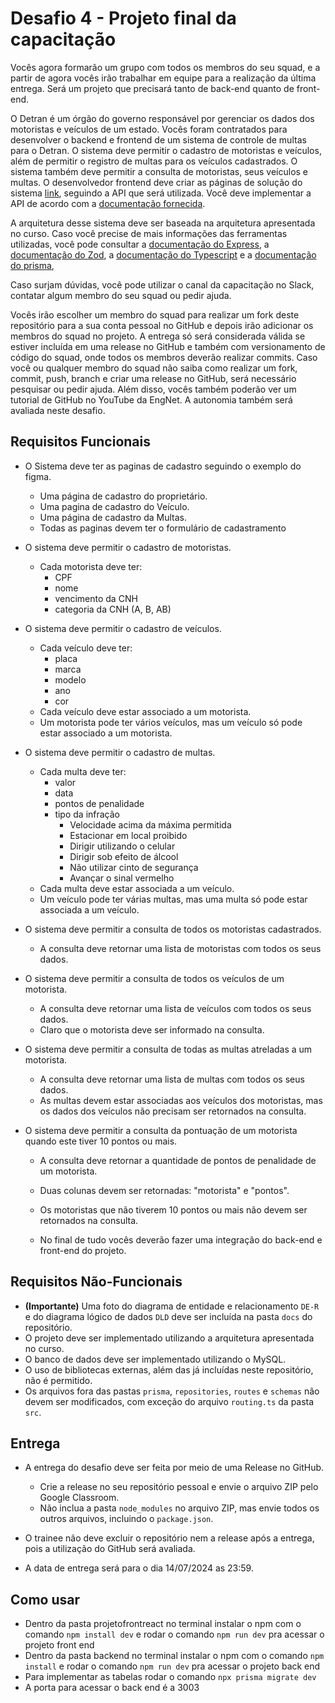 # Desafio 4 - Projeto final da capacitação

Vocês agora formarão um grupo com todos os membros do seu squad, e a partir de agora vocês irão trabalhar em equipe para a realização da última entrega. Será um projeto que precisará tanto de back-end quanto de front-end.

O Detran é um órgão do governo responsável por gerenciar os dados dos motoristas e veículos de um estado. Vocês foram contratados para desenvolver o backend e frontend de um sistema de controle de multas para o Detran. O sistema deve permitir o cadastro de motoristas e veículos, além de permitir o registro de multas para os veículos cadastrados. O sistema também deve permitir a consulta de motoristas, seus veículos e multas. O desenvolvedor frontend deve criar as páginas de solução do sistema [link](https://www.figma.com/design/x9Ps7EXhCDrlZ6iTm1wlfx/detran?node-id=0-1&m=dev), seguindo a API que será utilizada. Você deve implementar a API de acordo com a [documentação fornecida](./assets/documentação-api.md).

A arquitetura desse sistema deve ser baseada na arquitetura apresentada no curso. Caso você precise de mais informações das ferramentas utilizadas, você pode consultar a [documentação do Express](https://expressjs.com/), a [documentação do Zod](https://zod.dev/), a [documentação do Typescript](https://www.typescriptlang.org/docs/) e a [documentação do prisma](https://www.prisma.io/docs),

Caso surjam dúvidas, você pode utilizar o canal da capacitação no Slack, contatar algum membro do seu squad ou pedir ajuda.

Vocês irão escolher um membro do squad para realizar um fork deste repositório para a sua conta pessoal no GitHub e depois irão adicionar os membros do squad no projeto. A entrega só será considerada válida se estiver incluída em uma release no GitHub e também com versionamento de código do squad, onde todos os membros deverão realizar commits. Caso você ou qualquer membro do squad não saiba como realizar um fork, commit, push, branch e criar uma release no GitHub, será necessário pesquisar ou pedir ajuda. Além disso, vocês também poderão ver um tutorial de GitHub no YouTube da EngNet. A autonomia também será avaliada neste desafio.

## Requisitos Funcionais

- O Sistema deve ter as paginas de cadastro seguindo o exemplo do figma.
    - Uma página de cadastro do proprietário.
    - Uma pagina de cadastro do Veículo.
    - Uma página de cadastro da Multas.
    - Todas as paginas devem ter o formulário de cadastramento

- O sistema deve permitir o cadastro de motoristas.

  - Cada motorista deve ter:
    - CPF
    - nome
    - vencimento da CNH
    - categoria da CNH (A, B, AB)

- O sistema deve permitir o cadastro de veículos.

  - Cada veículo deve ter:
    - placa
    - marca
    - modelo
    - ano
    - cor
  - Cada veículo deve estar associado a um motorista.
  - Um motorista pode ter vários veículos, mas um veículo só pode estar associado a um motorista.

- O sistema deve permitir o cadastro de multas.

  - Cada multa deve ter:
    - valor
    - data
    - pontos de penalidade
    - tipo da infração
      - Velocidade acima da máxima permitida
      - Estacionar em local proibido
      - Dirigir utilizando o celular
      - Dirigir sob efeito de álcool
      - Não utilizar cinto de segurança
      - Avançar o sinal vermelho
  - Cada multa deve estar associada a um veículo.
  - Um veículo pode ter várias multas, mas uma multa só pode estar associada a um veículo.

- O sistema deve permitir a consulta de todos os motoristas cadastrados.

  - A consulta deve retornar uma lista de motoristas com todos os seus dados.

- O sistema deve permitir a consulta de todos os veículos de um motorista.

  - A consulta deve retornar uma lista de veículos com todos os seus dados.
  - Claro que o motorista deve ser informado na consulta.

- O sistema deve permitir a consulta de todas as multas atreladas a um motorista.

  - A consulta deve retornar uma lista de multas com todos os seus dados.
  - As multas devem estar associadas aos veículos dos motoristas, mas os dados dos veículos não precisam ser retornados na consulta.

- O sistema deve permitir a consulta da pontuação de um motorista quando este tiver 10 pontos ou mais.
  - A consulta deve retornar a quantidade de pontos de penalidade de um motorista.
  - Duas colunas devem ser retornadas: "motorista" e "pontos".
  - Os motoristas que não tiverem 10 pontos ou mais não devem ser retornados na consulta.

  - No final de tudo vocês deverão fazer uma integração do back-end e front-end do projeto.

## Requisitos Não-Funcionais

- **(Importante)** Uma foto do diagrama de entidade e relacionamento `DE-R` e do diagrama lógico de dados `DLD` deve ser incluída na pasta `docs` do repositório.
- O projeto deve ser implementado utilizando a arquitetura apresentada no curso.
- O banco de dados deve ser implementado utilizando o MySQL.
- O uso de bibliotecas externas, além das já incluídas neste repositório, não é permitido.
- Os arquivos fora das pastas `prisma`, `repositories`, `routes` e `schemas` não devem ser modificados, com exceção do arquivo `routing.ts` da pasta `src`.

## Entrega

- A entrega do desafio deve ser feita por meio de uma Release no GitHub.
  - Crie a release no seu repositório pessoal e envie o arquivo ZIP pelo Google Classroom.
  - Não inclua a pasta `node_modules` no arquivo ZIP, mas envie todos os outros arquivos, incluindo o `package.json`.
- O trainee não deve excluir o repositório nem a release após a entrega, pois a utilização do GitHub será avaliada.

 - A data de entrega será para o dia 14/07/2024 as 23:59.

## Como usar

- Dentro da pasta projetofrontreact no terminal instalar o npm com o comando `npm install dev` e rodar o comando `npm run dev` pra acessar o projeto front end
- Dentro da pasta backend no terminal instalar o npm com o comando `npm install` e rodar o comando `npm run dev` pra acessar o projeto back end
- Para implementar as tabelas rodar o comando `npx prisma migrate dev`
- A porta para acessar o back end é a 3003
